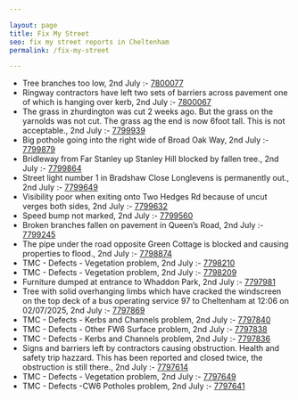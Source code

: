 ```yaml
---

layout: page
title: Fix My Street
seo: fix my street reports in Cheltenham
permalink: /fix-my-street

---
```


<!-- fix_marker starts -->

- Tree branches too low, 2nd July :- [7800077](https://www.fixmystreet.com/report/7800077)
- Ringway contractors have left two sets of barriers across pavement one of which is hanging over kerb, 2nd July :- [7800067](https://www.fixmystreet.com/report/7800067)
- The grass in zhurdington was cut 2 weeks ago. But the grass on the yarnolds was not cut. The grass ag the end is now 6foot tall. This is not acceptable., 2nd July :- [7799939](https://www.fixmystreet.com/report/7799939)
- Big pothole going into the right wide of Broad Oak Way, 2nd July :- [7799879](https://www.fixmystreet.com/report/7799879)
- Bridleway from Far Stanley up Stanley Hill blocked by fallen tree., 2nd July :- [7799864](https://www.fixmystreet.com/report/7799864)
- Street light number 1 in Bradshaw Close Longlevens is permanently out., 2nd July :- [7799649](https://www.fixmystreet.com/report/7799649)
- Visibility poor when exiting onto Two Hedges Rd because of uncut verges both sides, 2nd July :- [7799632](https://www.fixmystreet.com/report/7799632)
- Speed bump not marked, 2nd July :- [7799560](https://www.fixmystreet.com/report/7799560)
- Broken branches fallen on pavement in Queen’s Road, 2nd July :- [7799245](https://www.fixmystreet.com/report/7799245)
- The pipe under the road opposite Green Cottage is blocked and causing properties to flood., 2nd July :- [7798874](https://www.fixmystreet.com/report/7798874)
- TMC - Defects - Vegetation problem, 2nd July :- [7798210](https://www.fixmystreet.com/report/7798210)
- TMC - Defects - Vegetation problem, 2nd July :- [7798209](https://www.fixmystreet.com/report/7798209)
- Furniture dumped at entrance to Whaddon Park, 2nd July :- [7797981](https://www.fixmystreet.com/report/7797981)
- Tree with solid overhanging limbs which have cracked the windscreen on the top deck of a bus operating service 97 to Cheltenham at 12:06 on 02/07/2025, 2nd July :- [7797869](https://www.fixmystreet.com/report/7797869)
- TMC - Defects - Kerbs and Channels problem, 2nd July :- [7797840](https://www.fixmystreet.com/report/7797840)
- TMC - Defects - Other FW6  Surface problem, 2nd July :- [7797838](https://www.fixmystreet.com/report/7797838)
- TMC - Defects - Kerbs and Channels problem, 2nd July :- [7797836](https://www.fixmystreet.com/report/7797836)
- Signs and barriers left by contractors causing obstruction. Health and safety trip hazzard. This has been reported and closed twice, the obstruction is still there., 2nd July :- [7797614](https://www.fixmystreet.com/report/7797614)
- TMC - Defects - Vegetation problem, 2nd July :- [7797649](https://www.fixmystreet.com/report/7797649)
- TMC - Defects -CW6 Potholes  problem, 2nd July :- [7797641](https://www.fixmystreet.com/report/7797641)

<!-- fix_marker ends -->